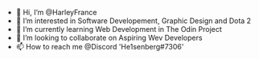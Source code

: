 - 👋 Hi, I’m @HarleyFrance
- 👀 I’m interested in Software Developement, Graphic Design and Dota 2
- 🌱 I’m currently learning Web Development in The Odin Project
- 💞️ I’m looking to collaborate on Aspiring Wev Developers
- 📫 How to reach me @Discord 'He1senberg#7306'

<!---
HarleyFrance/HarleyFrance is a ✨ special ✨ repository because its `README.md` (this file) appears on your GitHub profile.
You can click the Preview link to take a look at your changes.
--->
